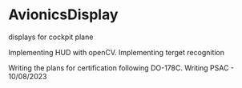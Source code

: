 # AvionicsDisplay
displays for cockpit plane

Implementing HUD with openCV.
Implementing terget recognition 

Writing the plans for certification following DO-178C.
Writing PSAC - 10/08/2023

